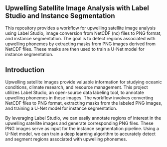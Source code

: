 ## Upwelling Satellite Image Analysis with Label Studio and Instance Segmentation
This repository provides a workflow for upwelling satellite image analysis using Label Studio, image conversion from NetCDF (nc) files to PNG format, and instance segmentation. The goal is to detect regions associated with upwelling phonemes by extracting masks from PNG images derived from NetCDF files. These masks are then used to train a U-Net model for instance segmentation.
## Introduction
Upwelling satellite images provide valuable information for studying oceanic conditions, climate research, and resource management. This project utilizes Label Studio, an open-source data labeling tool, to annotate upwelling phonemes in these images. The workflow involves converting NetCDF files to PNG format, extracting masks from the labeled PNG images, and training a U-Net model for instance segmentation.

By leveraging Label Studio, we can easily annotate regions of interest in the upwelling satellite images and generate corresponding PNG files. These PNG images serve as input for the instance segmentation pipeline. Using a U-Net model, we can train a deep learning algorithm to accurately detect and segment regions associated with upwelling phonemes.
